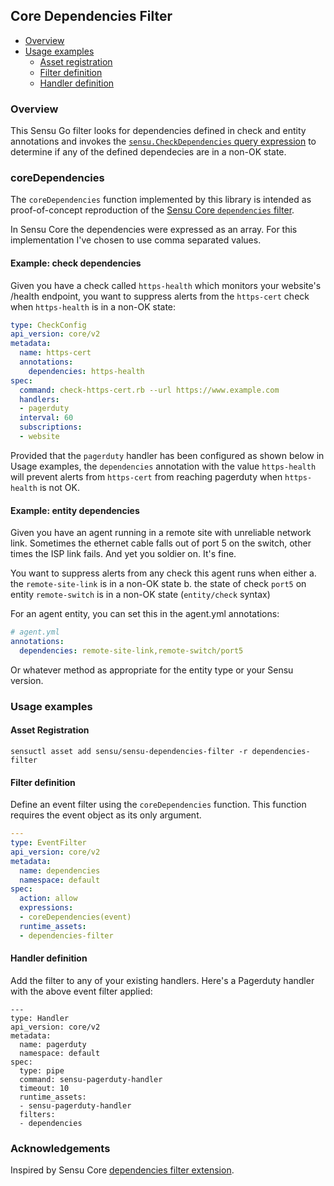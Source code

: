 ## Core Dependencies Filter

- [Overview](#overview)
- [Usage examples](#usage-examples)
  - [Asset registration](#asset-registration)
  - [Filter definition](#filter-definition)
  - [Handler definition](#handler-definition)

### Overview

This Sensu Go filter looks for dependencies defined in check and entity annotations and invokes the [`sensu.CheckDependencies` query expression][1] to determine if any of the defined dependecies are in a non-OK state.

### coreDependencies

The `coreDependencies` function implemented by this library is intended as proof-of-concept reproduction of the [Sensu Core `dependencies` filter][2].

In Sensu Core the dependencies were expressed as an array. For this implementation I've chosen to use comma separated values.

#### Example: check dependencies

Given you have a check called `https-health` which monitors your website's /health endpoint, you want to suppress alerts from the `https-cert` check when `https-health` is in a non-OK state:

```yml
type: CheckConfig
api_version: core/v2
metadata:
  name: https-cert
  annotations:
    dependencies: https-health
spec:
  command: check-https-cert.rb --url https://www.example.com
  handlers:
  - pagerduty
  interval: 60
  subscriptions:
  - website
```

Provided that the `pagerduty` handler has been configured as shown below in Usage examples, the `dependencies` annotation with the value `https-health` will prevent alerts from `https-cert` from reaching pagerduty when `https-health` is not OK.

#### Example: entity dependencies

Given you have an agent running in a remote site with unreliable network link. Sometimes the ethernet cable falls out of port 5 on the switch, other times the ISP link fails. And yet you soldier on. It's fine.

You want to suppress alerts from any check this agent runs when either 
a. the `remote-site-link` is in a non-OK state
b. the state of check `port5` on entity `remote-switch` is in a non-OK state (`entity/check` syntax)

For an agent entity, you can set this in the agent.yml annotations:

```yml
# agent.yml
annotations:
  dependencies: remote-site-link,remote-switch/port5
```

Or whatever method as appropriate for the entity type or your Sensu version.

### Usage examples

#### Asset Registration

```
sensuctl asset add sensu/sensu-dependencies-filter -r dependencies-filter
```

#### Filter definition

Define an event filter using the `coreDependencies` function. This function requires the event object as its only argument.

```yml
---
type: EventFilter
api_version: core/v2
metadata:
  name: dependencies
  namespace: default
spec:
  action: allow
  expressions:
  - coreDependencies(event)
  runtime_assets:
  - dependencies-filter
```

#### Handler definition

Add the filter to any of your existing handlers. Here's a Pagerduty handler with the above event filter applied:

```
---
type: Handler
api_version: core/v2
metadata:
  name: pagerduty
  namespace: default
spec:
  type: pipe
  command: sensu-pagerduty-handler
  timeout: 10
  runtime_assets:
  - sensu-pagerduty-handler
  filters:
  - dependencies
```

### Acknowledgements

Inspired by Sensu Core [dependencies filter extension][1].

[1]: https://docs.sensu.io/sensu-go/latest/reference/sensu-query-expressions/#sensucheckdependencies
[2]: https://github.com/sensu/sensu-extensions-check-dependencies
[3]: #Usage-examples
